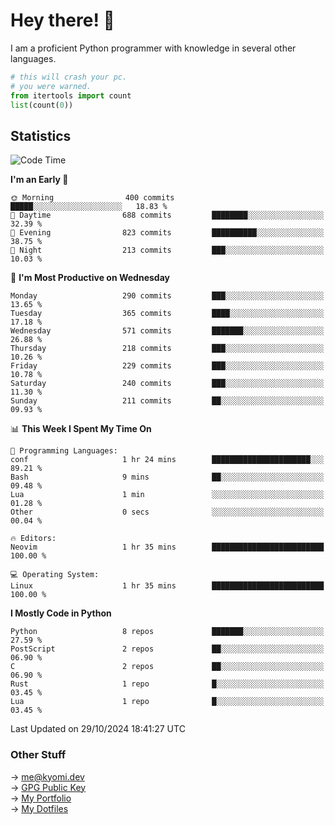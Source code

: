# Hey there! 👋

I am a proficient Python programmer with knowledge in several other languages.

```py
# this will crash your pc.
# you were warned.
from itertools import count
list(count(0))
```

## Statistics
<!--START_SECTION:waka-->
![Code Time](http://img.shields.io/badge/Code%20Time-1%2C620%20hrs%2046%20mins-blue)

**I'm an Early 🐤** 

```text
🌞 Morning                400 commits         █████░░░░░░░░░░░░░░░░░░░░   18.83 % 
🌆 Daytime                688 commits         ████████░░░░░░░░░░░░░░░░░   32.39 % 
🌃 Evening                823 commits         ██████████░░░░░░░░░░░░░░░   38.75 % 
🌙 Night                  213 commits         ███░░░░░░░░░░░░░░░░░░░░░░   10.03 % 
```
📅 **I'm Most Productive on Wednesday** 

```text
Monday                   290 commits         ███░░░░░░░░░░░░░░░░░░░░░░   13.65 % 
Tuesday                  365 commits         ████░░░░░░░░░░░░░░░░░░░░░   17.18 % 
Wednesday                571 commits         ███████░░░░░░░░░░░░░░░░░░   26.88 % 
Thursday                 218 commits         ███░░░░░░░░░░░░░░░░░░░░░░   10.26 % 
Friday                   229 commits         ███░░░░░░░░░░░░░░░░░░░░░░   10.78 % 
Saturday                 240 commits         ███░░░░░░░░░░░░░░░░░░░░░░   11.30 % 
Sunday                   211 commits         ██░░░░░░░░░░░░░░░░░░░░░░░   09.93 % 
```


📊 **This Week I Spent My Time On** 

```text
💬 Programming Languages: 
conf                     1 hr 24 mins        ██████████████████████░░░   89.21 % 
Bash                     9 mins              ██░░░░░░░░░░░░░░░░░░░░░░░   09.48 % 
Lua                      1 min               ░░░░░░░░░░░░░░░░░░░░░░░░░   01.28 % 
Other                    0 secs              ░░░░░░░░░░░░░░░░░░░░░░░░░   00.04 % 

🔥 Editors: 
Neovim                   1 hr 35 mins        █████████████████████████   100.00 % 

💻 Operating System: 
Linux                    1 hr 35 mins        █████████████████████████   100.00 % 
```

**I Mostly Code in Python** 

```text
Python                   8 repos             ███████░░░░░░░░░░░░░░░░░░   27.59 % 
PostScript               2 repos             ██░░░░░░░░░░░░░░░░░░░░░░░   06.90 % 
C                        2 repos             ██░░░░░░░░░░░░░░░░░░░░░░░   06.90 % 
Rust                     1 repo              █░░░░░░░░░░░░░░░░░░░░░░░░   03.45 % 
Lua                      1 repo              █░░░░░░░░░░░░░░░░░░░░░░░░   03.45 % 
```




 Last Updated on 29/10/2024 18:41:27 UTC
<!--END_SECTION:waka-->

### Other Stuff

→ [me@kyomi.dev](mailto:me@kyomi.dev)\
→ [GPG Public Key](https://github.com/bitterteriyaki.gpg)\
→ [My Portfolio](https://kyomi.dev)\
→ [My Dotfiles](https://github.com/bitterteriyaki/dotfiles)
